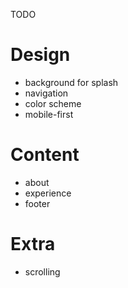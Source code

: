 TODO

Design
======
-	background for splash
-	navigation
-	color scheme
-	mobile-first


Content
=======
-	about
-	experience
-	footer


Extra
=====
-	scrolling
